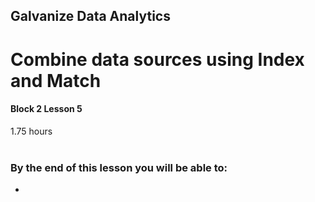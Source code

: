 ## Galvanize Data Analytics
# Combine data sources using Index and Match
#### Block 2 Lesson 5

1.75 hours
<br><br>
### By the end of this lesson you will be able to:

*
